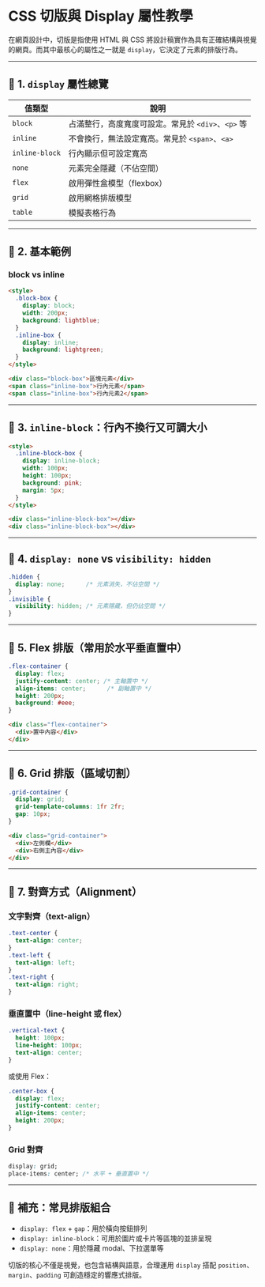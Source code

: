 # CSS 切版與 Display 屬性教學

在網頁設計中，切版是指使用 HTML 與 CSS 將設計稿實作為具有正確結構與視覺的網頁。而其中最核心的屬性之一就是 `display`，它決定了元素的排版行為。

---

## 🔹 1. `display` 屬性總覽

| 值類型            | 說明                               |
| -------------- | -------------------------------- |
| `block`        | 占滿整行，高度寬度可設定。常見於 `<div>`、`<p>` 等 |
| `inline`       | 不會換行，無法設定寬高。常見於 `<span>`、`<a>`   |
| `inline-block` | 行內顯示但可設定寬高                       |
| `none`         | 元素完全隱藏（不佔空間）                     |
| `flex`         | 啟用彈性盒模型（flexbox）                 |
| `grid`         | 啟用網格排版模型                         |
| `table`        | 模擬表格行為                           |

---

## 🔹 2. 基本範例

### block vs inline

```html
<style>
  .block-box {
    display: block;
    width: 200px;
    background: lightblue;
  }
  .inline-box {
    display: inline;
    background: lightgreen;
  }
</style>

<div class="block-box">區塊元素</div>
<span class="inline-box">行內元素</span>
<span class="inline-box">行內元素2</span>
```

---

## 🔹 3. `inline-block`：行內不換行又可調大小

```html
<style>
  .inline-block-box {
    display: inline-block;
    width: 100px;
    height: 100px;
    background: pink;
    margin: 5px;
  }
</style>

<div class="inline-block-box"></div>
<div class="inline-block-box"></div>
```

---

## 🔹 4. `display: none` vs `visibility: hidden`

```css
.hidden {
  display: none;      /* 元素消失，不佔空間 */
}
.invisible {
  visibility: hidden; /* 元素隱藏，但仍佔空間 */
}
```

---

## 🔹 5. Flex 排版（常用於水平垂直置中）

```css
.flex-container {
  display: flex;
  justify-content: center; /* 主軸置中 */
  align-items: center;      /* 副軸置中 */
  height: 200px;
  background: #eee;
}
```

```html
<div class="flex-container">
  <div>置中內容</div>
</div>
```

---

## 🔹 6. Grid 排版（區域切割）

```css
.grid-container {
  display: grid;
  grid-template-columns: 1fr 2fr;
  gap: 10px;
}
```

```html
<div class="grid-container">
  <div>左側欄</div>
  <div>右側主內容</div>
</div>
```

---

## 🔹 7. 對齊方式（Alignment）

### 文字對齊（text-align）

```css
.text-center {
  text-align: center;
}
.text-left {
  text-align: left;
}
.text-right {
  text-align: right;
}
```

### 垂直置中（line-height 或 flex）

```css
.vertical-text {
  height: 100px;
  line-height: 100px;
  text-align: center;
}
```

或使用 Flex：

```css
.center-box {
  display: flex;
  justify-content: center;
  align-items: center;
  height: 200px;
}
```

### Grid 對齊

```css
display: grid;
place-items: center; /* 水平 + 垂直置中 */
```

---

## 📌 補充：常見排版組合

* `display: flex` + `gap`：用於橫向按鈕排列
* `display: inline-block`：可用於圖片或卡片等區塊的並排呈現
* `display: none`：用於隱藏 modal、下拉選單等

切版的核心不僅是視覺，也包含結構與語意，合理運用 `display` 搭配 `position`、`margin`、`padding` 可創造穩定的響應式排版。
